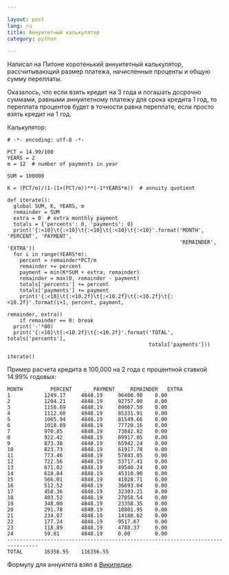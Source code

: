 ```yaml
---

layout: post  
lang: ru  
title: Аннуитетный калькулятор  
category: python  

---
```


Написал на Питоне коротенький аннуитетный калькулятор, рассчитывающий размер платежа, начисленные проценты и общую сумму переплаты. 

Оказалось, что если взять кредит на 3 года и погашать досрочно суммами, равными аннуитетному платежу для срока кредита 1 год, то переплата процентов будет в точности равна переплате, если просто взять кредит на 1 год.

Калькулятор:

    # -*- encoding: utf-8 -*-

    PCT = 14.99/100
    YEARS = 2
    m = 12  # number of payments in year

    SUM = 100000

    K = (PCT/m)/(1-(1+(PCT/m))**(-1*YEARS*m))  # annuity quotient

    def iterate():
      global SUM, K, YEARS, m
      remainder = SUM
      extra = 0  # extra monthly payment 
      totals = {'percents': 0, 'payments': 0}
      print('{:<10}\t{:<10}\t{:<10}\t{:<10}\t{:<10}'.format('MONTH', 'PERCENT', 'PAYMENT',
                                                            'REMAINDER', 'EXTRA'))
      for i in range(YEARS*m):
        percent = remainder*PCT/m
        remainder += percent        
        payment = min(K*SUM + extra, remainder)
        remainder = max(0, remainder - payment)
        totals['percents'] += percent
        totals['payments'] += payment
        print('{:<10}\t{:<10.2f}\t{:<10.2f}\t{:<10.2f}\t{:<10.2f}'.format(i+1, percent, payment,
                                                                          remainder, extra))
        if remainder == 0: break
      print('-'*80)
      print('{:<10}\t{:<10.2f}\t{:<10.2f}'.format('TOTAL', totals['percents'],
                                                  totals['payments']))

    iterate()

Пример расчета кредита в 100,000 на 2 года с процентной ставкой 14.99% годовых:

    MONTH         PERCENT   	PAYMENT   	REMAINDER 	EXTRA     
    1         	1249.17   	4848.19   	96400.98  	0.00      
    2         	1204.21   	4848.19   	92757.00  	0.00      
    3         	1158.69   	4848.19   	89067.50  	0.00      
    4         	1112.60   	4848.19   	85331.91  	0.00      
    5         	1065.94   	4848.19   	81549.66  	0.00      
    6         	1018.69   	4848.19   	77720.16  	0.00      
    7         	970.85    	4848.19   	73842.82  	0.00      
    8         	922.42    	4848.19   	69917.05  	0.00      
    9         	873.38    	4848.19   	65942.24  	0.00      
    10        	823.73    	4848.19   	61917.78  	0.00      
    11        	773.46    	4848.19   	57843.05  	0.00      
    12        	722.56    	4848.19   	53717.41  	0.00      
    13        	671.02    	4848.19   	49540.24  	0.00      
    14        	618.84    	4848.19   	45310.90  	0.00      
    15        	566.01    	4848.19   	41028.71  	0.00      
    16        	512.52    	4848.19   	36693.04  	0.00      
    17        	458.36    	4848.19   	32303.21  	0.00      
    18        	403.52    	4848.19   	27858.54  	0.00      
    19        	348.00    	4848.19   	23358.35  	0.00      
    20        	291.78    	4848.19   	18801.95  	0.00      
    21        	234.87    	4848.19   	14188.62  	0.00      
    22        	177.24    	4848.19   	9517.67   	0.00      
    23        	118.89    	4848.19   	4788.37   	0.00      
    24        	59.81     	4848.19   	0.00      	0.00      
    --------------------------------------------------------------------------------
    TOTAL     	16356.55  	116356.55 

Формулу для аннуитета взял в [Википедии](http://ru.wikipedia.org/wiki/%D0%90%D0%BD%D0%BD%D1%83%D0%B8%D1%82%D0%B5%D1%82).
